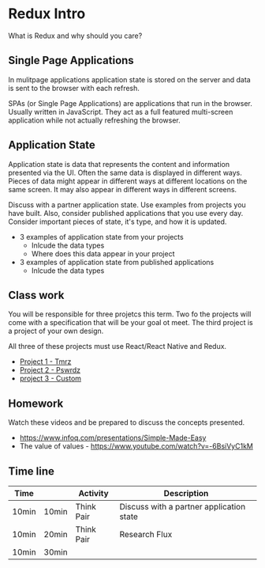 # Redux Intro 

What is Redux and why should you care?

## Single Page Applications 

In mulitpage applications application state is stored on the server and data
is sent to the browser with each refresh. 

SPAs (or Single Page Applications) are applications that run in the browser. 
Usually written in JavaScript. They act as a full featured multi-screen 
application while not actually refreshing the browser.

## Application State 

Application state is data that represents the content and 
information presented via the UI. Often the same data is displayed in 
different ways. Pieces of data might appear in different ways at different
locations on the same screen. It may also appear in different ways in 
different screens.

Discuss with a partner application state. Use examples from projects you 
have built. Also, consider published applications that you use every day. 
Consider important pieces of state, it's type, and how it is updated. 

- 3 examples of application state from your projects
  - Inlcude the data types 
  - Where does this data appear in your project
- 3 examples of application state from published applications
  - Inlcude the data types
  
## Class work 

You will be responsible for three projetcs this term. Two fo the projects 
will come with a specification that will be your goal ot meet. The third 
project is a project of your own design. 

All three of these projects must use React/React Native and Redux. 
  
- [Project 1 - Tmrz](project-tmrz) 
- [Project 2 - Pswrdz](project-pswrdz)
- [project 3 - Custom](project-custom)

## Homework

Watch these videos and be prepared to discuss the concepts presented. 

- https://www.infoq.com/presentations/Simple-Made-Easy
- The value of values - https://www.youtube.com/watch?v=-6BsiVyC1kM

## Time line

| Time |      | Activity  | Description |
|------|------|-----------|-------------|
| 10min| 10min| Think Pair| Discuss with a partner application state |
| 10min| 20min| Think Pair| Research Flux |
| 10min| 30min| 
